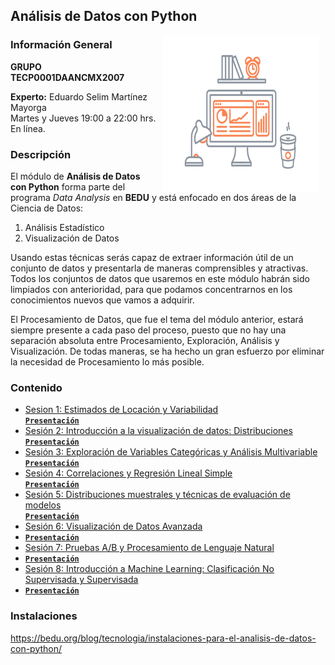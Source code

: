 ## Análisis de Datos con Python

<img src="imagenes/image.gif" align="right" height="250" width="250" hspace="10">

### Información General

**GRUPO TECP0001DAANCMX2007**

**Experto:** Eduardo Selim Martínez Mayorga   
Martes y Jueves 19:00 a 22:00 hrs. En línea.

### Descripción

El módulo de __Análisis de Datos con Python__ forma parte del programa *Data Analysis* en __BEDU__ y está enfocado en dos áreas de la Ciencia de Datos:

1. Análisis Estadístico
2. Visualización de Datos

Usando estas técnicas serás capaz de extraer información útil de un conjunto de datos y presentarla de maneras comprensibles y
atractivas. Todos los conjuntos de datos que usaremos en este módulo habrán sido limpiados con anterioridad, para que podamos concentrarnos en los conocimientos nuevos que vamos a adquirir. 

El Procesamiento de Datos, que fue el tema del módulo anterior, estará siempre presente a cada paso del proceso, puesto que no hay una separación absoluta entre Procesamiento, Exploración, Análisis y Visualización. De todas maneras, se ha hecho un gran esfuerzo por eliminar la necesidad de Procesamiento lo más posible.

### Contenido

- [Sesion 1: Estimados de Locación y Variabilidad](./Sesion-01/Readme.md)   
  [**`Presentación`**](presentaciones/adpp01.pdf)
- [Sesión 2: Introducción a la visualización de datos: Distribuciones](./Sesion-02/Readme.md)   
  [**`Presentación`**](presentaciones/adpp02.pdf)
- [Sesión 3: Exploración de Variables Categóricas y Análisis Multivariable](./Sesion-03/Readme.md)   
  [**`Presentación`**](presentaciones/adpp03.pdf)
- [Sesión 4: Correlaciones y Regresión Lineal Simple](./Sesion-04/Readme.md)   
  [**`Presentación`**](presentaciones/adpp04.pdf)
- [Sesión 5: Distribuciones muestrales y técnicas de evaluación de modelos](./Sesion-05/Readme.md)   
  [**`Presentación`**](presentaciones/adpp05.pdf)
- [Sesión 6: Visualización de Datos Avanzada](./Sesion-06/Readme.md)
- [**`Presentación`**](presentaciones/adpp06.pdf)
- [Sesión 7: Pruebas A/B y Procesamiento de Lenguaje Natural](./Sesion-07/Readme.md)
- [**`Presentación`**](presentaciones/adpp05.pdf)
- [Sesión 8: Introducción a Machine Learning: Clasificación No Supervisada y Supervisada](./Sesion-08/Readme.md)
- [**`Presentación`**](presentaciones/adpp05.pdf)

### Instalaciones

https://bedu.org/blog/tecnologia/instalaciones-para-el-analisis-de-datos-con-python/
